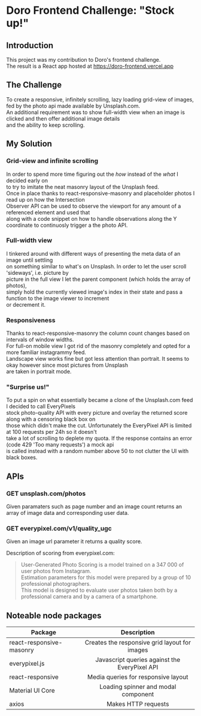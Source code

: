 # Doro Frontend Challenge: "Stock up!"

## Introduction

This project was my contribution to Doro's frontend challenge.  
The result is a React app hosted at https://doro-frontend.vercel.app

## The Challenge

To create a responsive, infinitely scrolling, lazy loading grid-view of images,  
fed by the photo api made available by Unsplash.com.  
An additional requirement was to show full-width view when an image is clicked and then offer additional image details  
and the ability to keep scrolling.

## My Solution

### Grid-view and infinite scrolling

In order to spend more time figuring out the _how_ instead of the _what_ I decided early on  
to try to imitate the neat masonry layout of the Unsplash feed.  
Once in place thanks to react-responsive-masonry and placeholder photos I read up on how the Intersection  
Observer API can be used to observe the viewport for any amount of a referenced element and used that  
along with a code snippet on how to handle observations along the Y coordinate to continuosly trigger a the photo API.

### Full-width view

I tinkered around with different ways of presenting the meta data of an image until settling  
on something similar to what's on Unsplash. In order to let the user scroll 'sideways', i.e. picture by  
picture in the full view I let the parent component (which holds the array of photos),  
simply hold the currently viewed image's index in their state and pass a function to the image viewer to increment  
or decrement it.

### Responsiveness

Thanks to react-responsive-masonry the column count changes based on intervals of window widths.  
For full-on mobile view I got rid of the masonry completely and opted for a more familiar instagrammy feed.  
Landscape view works fine but got less attention than portrait. It seems to okay however since most pictures
from Unsplash  
are taken in portrait mode.

### "Surprise us!"

To put a spin on what essentially became a clone of the Unsplash.com feed I decided to call EveryPixels  
stock photo-quality API with every picture and overlay the returned score along with a censoring black box on  
those which didn't make the cut. Unfortunately the EveryPixel API is limited at 100 requests per 24h so it doesn't  
take a lot of scrolling to deplete my quota. If the response contains an error (code 429 'Too many requests') a mock api  
is called instead with a random number above 50 to not clutter the UI with black boxes.

## APIs

### GET unsplash.com/photos

Given paramaters such as page number and an image count returns an array of image data and corresponding user data.

### GET everypixel.com/v1/quality_ugc

Given an image url parameter it returns a quality score.

Description of scoring from everypixel.com:

> User-Generated Photo Scoring is a model trained on a 347 000 of user photos from Instagram.  
> Estimation parameters for this model were prepared by a group of 10 professional photographers.  
> This model is designed to evaluate user photos taken both by a professional camera and by a camera of a smartphone.

## Noteable node packages

| Package                  |                  Description                  |
| ------------------------ | :-------------------------------------------: |
| react-responsive-masonry | Creates the responsive grid layout for images |
| everypixel.js            | Javascript queries against the EveryPixel API |
| react-responsive         |      Media queries for responsive layout      |
| Material UI Core         |      Loading spinner and modal component      |
| axios                    |              Makes HTTP requests              |
